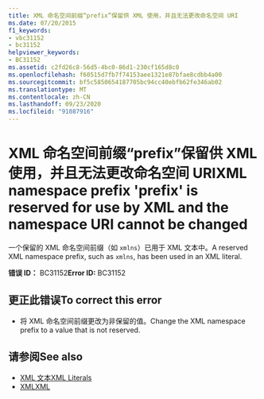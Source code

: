 ```yaml
---
title: XML 命名空间前缀“prefix”保留供 XML 使用，并且无法更改命名空间 URI
ms.date: 07/20/2015
f1_keywords:
- vbc31152
- bc31152
helpviewer_keywords:
- BC31152
ms.assetid: c2fd26c8-56d5-4bc0-86d1-230cf165d8c0
ms.openlocfilehash: f60515d7fb7f74153aee1321e87bfae8cdbb4a00
ms.sourcegitcommit: bf5c5850654187705bc94cc40ebfb62fe346ab02
ms.translationtype: MT
ms.contentlocale: zh-CN
ms.lasthandoff: 09/23/2020
ms.locfileid: "91087916"
---
```

# <a name="xml-namespace-prefix-prefix-is-reserved-for-use-by-xml-and-the-namespace-uri-cannot-be-changed"></a><span data-ttu-id="d91c7-102">XML 命名空间前缀“prefix”保留供 XML 使用，并且无法更改命名空间 URI</span><span class="sxs-lookup"><span data-stu-id="d91c7-102">XML namespace prefix 'prefix' is reserved for use by XML and the namespace URI cannot be changed</span></span>

<span data-ttu-id="d91c7-103">一个保留的 XML 命名空间前缀（如 `xmlns`）已用于 XML 文本中。</span><span class="sxs-lookup"><span data-stu-id="d91c7-103">A reserved XML namespace prefix, such as `xmlns`, has been used in an XML literal.</span></span>  
  
 <span data-ttu-id="d91c7-104">**错误 ID：** BC31152</span><span class="sxs-lookup"><span data-stu-id="d91c7-104">**Error ID:** BC31152</span></span>  
  
## <a name="to-correct-this-error"></a><span data-ttu-id="d91c7-105">更正此错误</span><span class="sxs-lookup"><span data-stu-id="d91c7-105">To correct this error</span></span>  
  
- <span data-ttu-id="d91c7-106">将 XML 命名空间前缀更改为非保留的值。</span><span class="sxs-lookup"><span data-stu-id="d91c7-106">Change the XML namespace prefix to a value that is not reserved.</span></span>  
  
## <a name="see-also"></a><span data-ttu-id="d91c7-107">请参阅</span><span class="sxs-lookup"><span data-stu-id="d91c7-107">See also</span></span>

- [<span data-ttu-id="d91c7-108">XML 文本</span><span class="sxs-lookup"><span data-stu-id="d91c7-108">XML Literals</span></span>](../language-reference/xml-literals/index.md)
- [<span data-ttu-id="d91c7-109">XML</span><span class="sxs-lookup"><span data-stu-id="d91c7-109">XML</span></span>](../programming-guide/language-features/xml/index.md)
